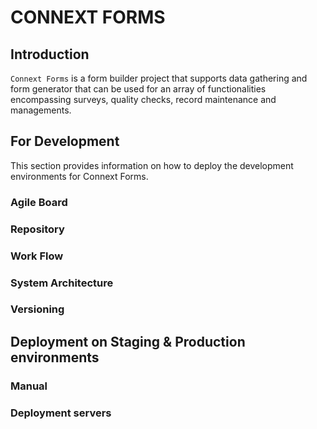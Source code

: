 # CONNEXT FORMS

## Introduction

`Connext Forms` is a form builder project that supports data gathering and form generator that can be used for an array of functionalities encompassing surveys, quality checks, record maintenance and managements.

## For Development

This section provides information on how to deploy the development environments for Connext Forms.

### Agile Board

### Repository

### Work Flow

### System Architecture

### Versioning

## Deployment on Staging & Production environments

### Manual

### Deployment servers